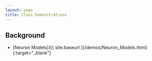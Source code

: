 ```yaml
---
layout: page
title: Class Demonstrations
---
```


## Background
- [Neuron Models]({{ site.baseurl }}/demos/Neuron_Models.html){:target="_blank"}

